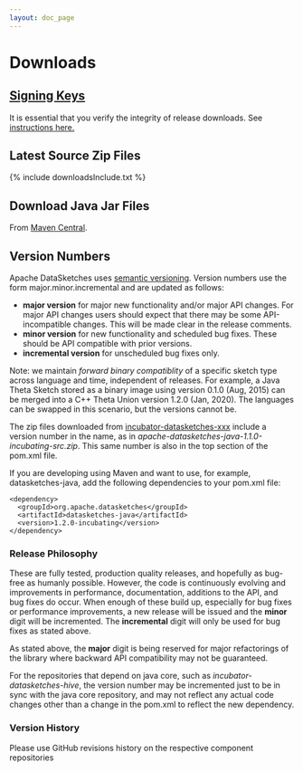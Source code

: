 ```yaml
---
layout: doc_page
---
```

<!--
    Licensed to the Apache Software Foundation (ASF) under one
    or more contributor license agreements.  See the NOTICE file
    distributed with this work for additional information
    regarding copyright ownership.  The ASF licenses this file
    to you under the Apache License, Version 2.0 (the
    "License"); you may not use this file except in compliance
    with the License.  You may obtain a copy of the License at

      http://www.apache.org/licenses/LICENSE-2.0

    Unless required by applicable law or agreed to in writing,
    software distributed under the License is distributed on an
    "AS IS" BASIS, WITHOUT WARRANTIES OR CONDITIONS OF ANY
    KIND, either express or implied.  See the License for the
    specific language governing permissions and limitations
    under the License.
-->
# Downloads

## [Signing Keys](https://downloads.apache.org/incubator/datasketches/KEYS)
It is essential that you verify the integrity of release downloads. See [instructions here.](https://www.apache.org/dyn/closer.cgi#verify)

## Latest Source Zip Files

{% include downloadsInclude.txt %}

## Download Java Jar Files
From [Maven Central](https://search.maven.org/search?q=g:%20org.apache.datasketches).

## Version Numbers
Apache DataSketches uses [semantic versioning](https://semver.org/). Version numbers use the form major.minor.incremental and are updated as follows:

* __major version__ for major new functionality and/or major API changes.  For major API changes users should expect that there may be some API-incompatible changes.  This will be made clear in the release comments. 
* __minor version__ for new functionality and scheduled bug fixes. These should be API compatible with prior versions.
* __incremental version__ for unscheduled bug fixes only.

Note: we maintain *forward binary compatiblity* of a specific sketch type across language and time, independent of releases.  For example, a Java Theta Sketch stored as a binary image using version 0.1.0 (Aug, 2015) can be merged into a C++ Theta Union version 1.2.0 (Jan, 2020).  The languages can be swapped in this scenario, but the versions cannot be. 

The zip files downloaded from [incubator-datasketches-xxx](https://www.apache.org/dyn/closer.cgi?path=/incubator/datasketches)
include a version number in the name, as in _apache-datasketches-java-1.1.0-incubating-src.zip_. 
This same number is also in the top section of the pom.xml file.

If you are developing using Maven and want to use, for example, datasketches-java, add the following dependencies to your pom.xml file:

```
<dependency>
  <groupId>org.apache.datasketches</groupId>
  <artifactId>datasketches-java</artifactId>
  <version>1.2.0-incubating</version>
</dependency>
```


### Release Philosophy

These are fully tested, production quality releases, and hopefully as bug-free as humanly possible. 
However, the code is continuously evolving and improvements in performance, documentation, additions 
to the API, and bug fixes do occur.  When enough of these build up, especially for bug fixes or 
performance improvements, a new release will be issued and the <b>minor</b> 
digit will be incremented.  The <b>incremental</b> digit will only be used for bug fixes as stated above.

As stated above, the <b>major</b> digit is being reserved for major refactorings of the library where backward API 
compatibility may not be guaranteed. 

For the repositories that depend on java core, such as <i>incubator-datasketches-hive</i>, 
the version number may be incremented just to be in sync with the java core repository, 
and may not reflect any actual code changes other than a change in the pom.xml to reflect the new 
dependency. 


### Version History
Please use GitHub revisions history on the respective component repositories


 
